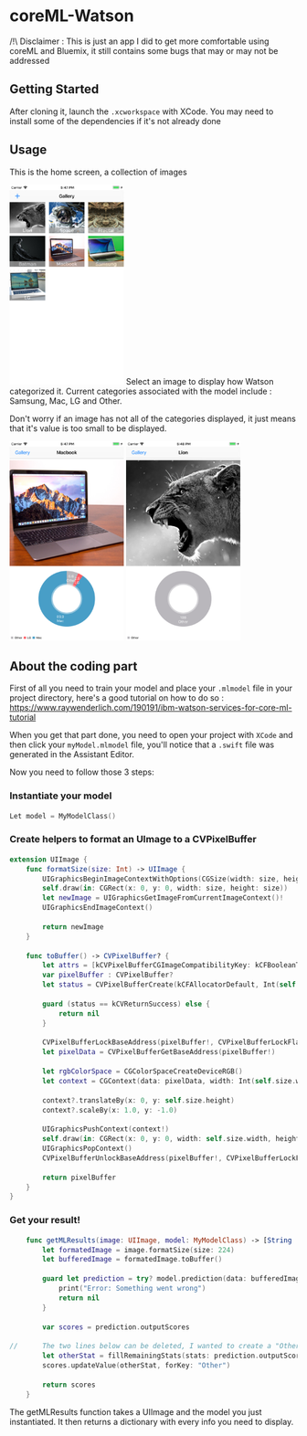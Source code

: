 # coreML-Watson

/!\ Disclaimer : This is just an app I did to get more comfortable using coreML and Bluemix, it still contains some bugs that may or may not be addressed

## Getting Started

After cloning it, launch the `.xcworkspace` with XCode. You may need to install some of the dependencies if it's not already done

## Usage

This is the home screen, a collection of images

<img src="https://github.com/narajaon/Visual_recognition/blob/master/readmePics/Gallery.png" width="200" height="350"/>
Select an image to display how Watson categorized it. Current categories associated with the model include : Samsung, Mac, LG and Other.

Don't worry if an image has not all of the categories displayed, it just means that it's value is too small to be displayed.


<img src="https://github.com/narajaon/Visual_recognition/blob/master/readmePics/Mac.png" width="200" height="350"/>                          <img src="https://github.com/narajaon/Visual_recognition/blob/master/readmePics/Other.png" width="200" height="350"/>

## About the coding part

First of all you need to train your model and place your `.mlmodel` file in your project directory, here's a good tutorial on how to do so : https://www.raywenderlich.com/190191/ibm-watson-services-for-core-ml-tutorial

When you get that part done, you need to open your project with `XCode` and then click your `myModel.mlmodel` file, you'll notice that a `.swift` file was generated in the Assistant Editor.

Now you need to follow those 3 steps:
### Instantiate your model
``` swift
Let model = MyModelClass()
```

### Create helpers to format an UImage to a CVPixelBuffer
``` swift
extension UIImage {
    func formatSize(size: Int) -> UIImage {
        UIGraphicsBeginImageContextWithOptions(CGSize(width: size, height: size), true, 1.0)
        self.draw(in: CGRect(x: 0, y: 0, width: size, height: size))
        let newImage = UIGraphicsGetImageFromCurrentImageContext()!
        UIGraphicsEndImageContext()
        
        return newImage
    }
    
    func toBuffer() -> CVPixelBuffer? {
        let attrs = [kCVPixelBufferCGImageCompatibilityKey: kCFBooleanTrue, kCVPixelBufferCGBitmapContextCompatibilityKey: kCFBooleanTrue] as CFDictionary
        var pixelBuffer : CVPixelBuffer?
        let status = CVPixelBufferCreate(kCFAllocatorDefault, Int(self.size.width), Int(self.size.height), kCVPixelFormatType_32ARGB, attrs, &pixelBuffer)
        
        guard (status == kCVReturnSuccess) else {
            return nil
        }
        
        CVPixelBufferLockBaseAddress(pixelBuffer!, CVPixelBufferLockFlags(rawValue: 0))
        let pixelData = CVPixelBufferGetBaseAddress(pixelBuffer!)
        
        let rgbColorSpace = CGColorSpaceCreateDeviceRGB()
        let context = CGContext(data: pixelData, width: Int(self.size.width), height: Int(self.size.height), bitsPerComponent: 8, bytesPerRow: CVPixelBufferGetBytesPerRow(pixelBuffer!), space: rgbColorSpace, bitmapInfo: CGImageAlphaInfo.noneSkipFirst.rawValue)
        
        context?.translateBy(x: 0, y: self.size.height)
        context?.scaleBy(x: 1.0, y: -1.0)
        
        UIGraphicsPushContext(context!)
        self.draw(in: CGRect(x: 0, y: 0, width: self.size.width, height: self.size.height))
        UIGraphicsPopContext()
        CVPixelBufferUnlockBaseAddress(pixelBuffer!, CVPixelBufferLockFlags(rawValue: 0))
        
        return pixelBuffer
    }
}
```

### Get your result!
``` swift
    func getMLResults(image: UIImage, model: MyModelClass) -> [String : Double]? {
        let formatedImage = image.formatSize(size: 224)
        let bufferedImage = formatedImage.toBuffer()
        
        guard let prediction = try? model.prediction(data: bufferedImage!) else {
            print("Error: Something went wrong")
            return nil
        }
        
        var scores = prediction.outputScores
        
//      The two lines below can be deleted, I wanted to create a "Other" value to fill my data result in case the total amount was not 100%
        let otherStat = fillRemainingStats(stats: prediction.outputScores)
        scores.updateValue(otherStat, forKey: "Other")
        
        return scores
    }
```

The getMLResults function takes a UIImage and the model you just instantiated. It then returns a dictionary with every info you need to display.
